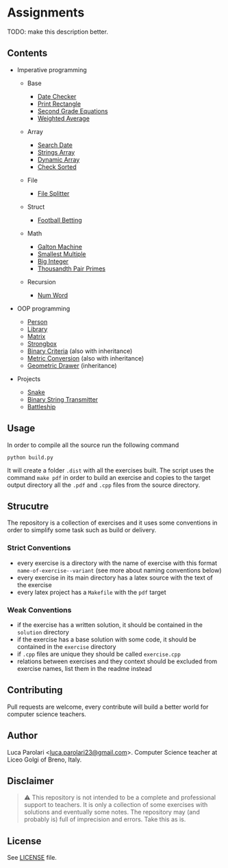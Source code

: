 # Assignments

TODO: make this description better.

## Contents

- Imperative programming

  - Base

    - [Date Checker](date-checker)
    - [Print Rectangle](print-rectangle)
    - [Second Grade Equations](second-grade-eq)
    - [Weighted Average](weighted-average)

  - Array

    - [Search Date](search-date)
    - [Strings Array](strings-array)
    - [Dynamic Array](dynamic-array)
    - [Check Sorted](check-sorted)

  - File

    - [File Splitter](file-splitter)

  - Struct

    - [Football Betting](football-betting)

  - Math

    - [Galton Machine](galton-machine)
    - [Smallest Multiple](smallest-multiple)
    - [Big Integer](big-integer)
    - [Thousandth Pair Primes](thousandth-pair-primes)

  - Recursion
    - [Num Word](num-word)

- OOP programming

  - [Person](person-oop)
  - [Library](library-oop)
  - [Matrix](matrix-oop)
  - [Strongbox](strongbox-oop)
  - [Binary Criteria](binary-criteria-oop) (also with inheritance)
  - [Metric Conversion](metric-conversions-oop) (also with inheritance)
  - [Geometric Drawer](geometric-drawer-oop) (inheritance)

- Projects

  - [Snake](snake)
  - [Binary String Transmitter](binary-string-transmitter)
  - [Battleship](battleship)

## Usage

In order to compile all the source run the following command

```
python build.py
```

It will create a folder `.dist` with all the exercises built.
The script uses the command `make pdf` in order to build an exercise and copies to the target output
directory all the `.pdf` and `.cpp` files from the source directory.

## Strucutre

The repository is a collection of exercises and it uses some conventions in order
to simplify some task such as build or delivery.

### Strict Conventions

- every exercise is a directory with the name of exercise with this format `name-of-exercise--variant` (see more about naming conventions below)
- every exercise in its main directory has a latex source with the text of the exercise
- every latex project has a `Makefile` with the `pdf` target

### Weak Conventions

- if the exercise has a written solution, it should be contained in the `solution` directory
- if the exercise has a base solution with some code, it should be contained in the `exercise` directory
- if `.cpp` files are unique they should be called `exercise.cpp`
- relations between exercises and they context should be excluded from exercise names, list them in the readme instead

## Contributing

Pull requests are welcome, every contribute will build a better
world for computer science teachers.

## Author

Luca Parolari <<luca.parolari23@gmail.com>>. Computer Science teacher
at Liceo Golgi of Breno, Italy.

## Disclaimer

> :warning: This repository is not intended to be a complete and
> professional support to teachers. It is only a collection of some
> exercises with solutions and eventually some notes. The repository
> may (and probably is) full of imprecision and errors. Take this
> as is.

## License

See [LICENSE](LICENSE) file.
